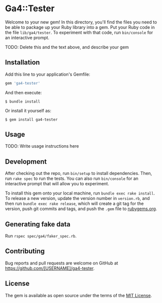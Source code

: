 # Ga4::Tester

Welcome to your new gem! In this directory, you'll find the files you need to be able to package up your Ruby library into a gem. Put your Ruby code in the file `lib/ga4/tester`. To experiment with that code, run `bin/console` for an interactive prompt.

TODO: Delete this and the text above, and describe your gem

## Installation

Add this line to your application's Gemfile:

```ruby
gem 'ga4-tester'
```

And then execute:

    $ bundle install

Or install it yourself as:

    $ gem install ga4-tester

## Usage

TODO: Write usage instructions here

## Development

After checking out the repo, run `bin/setup` to install dependencies. Then, run `rake spec` to run the tests. You can also run `bin/console` for an interactive prompt that will allow you to experiment.

To install this gem onto your local machine, run `bundle exec rake install`. To release a new version, update the version number in `version.rb`, and then run `bundle exec rake release`, which will create a git tag for the version, push git commits and tags, and push the `.gem` file to [rubygems.org](https://rubygems.org).

## Generating fake data

Run `rspec spec/ga4/faker_spec.rb`.

## Contributing

Bug reports and pull requests are welcome on GitHub at https://github.com/[USERNAME]/ga4-tester.


## License

The gem is available as open source under the terms of the [MIT License](https://opensource.org/licenses/MIT).
